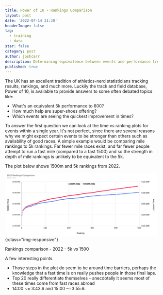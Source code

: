 ```yaml
---
title: Power of 10 - Rankings Comparison 
layout: post
date: '2022-07-14 21:30'
headerImage: false
tag:
  - training
  - data
star: false
category: post
author: joshcarr
description: Determining equivalence between events and performance trends.
published: true
---
```

The UK has an excellent tradition of athletics-nerd statisticians tracking results, rankings, and much more. Luckily the track and field database, Power of 10, is available to provide answers to some often debated topics like:
* What's an equivalent 5k performance to 800?
* How much help are super-shoes offering? 
* Which events are seeing the quickest improvement in times?

To answer the first question we can look at the time vs ranking plots for events within a single year. It's not perfect, since there are several reasons why we might expect certain events to be stronger than others such as availability of good races. A simple example would be comparing mile rankings to 5k rankings. Far fewer mile races exist, and far fewer people attempt to run a fast mile (compared to a fast 1500) and so the strength in depth of mile rankings is unlikely to be equivalent to the 5k.

The plot below shows 1500m and 5k rankings from 2022. 

![Before vs After](/assets/images/rankings/2022_5kv1500.png){:class="img-responsive"}
<figcaption>Rankings comparison - 2022 - 5k vs 1500</figcaption>

A few interesting points 
* Those steps in the plot do seem to be around time barriers, perhaps the knowledge that a fast time is on really pushes people in those final laps.
* Top 20 really differentiate themselves - anecdotally it seems most of these times come from fast races abroad
* 14:00 ~= 3:43.6 and 15:00 ~=3:55.6.


